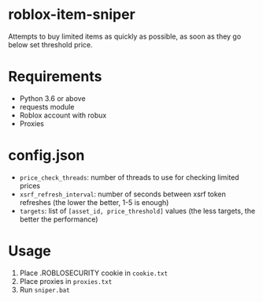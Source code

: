 # roblox-item-sniper
Attempts to buy limited items as quickly as possible, as soon as they go below set threshold price.

# Requirements
- Python 3.6 or above
- requests module
- Roblox account with robux
- Proxies

# config.json
- `price_check_threads`: number of threads to use for checking limited prices
- `xsrf_refresh_interval`: number of seconds between xsrf token refreshes (the lower the better, 1-5 is enough)
- `targets`: list of `[asset_id, price_threshold]` values (the less targets, the better the performance)

# Usage
1. Place .ROBLOSECURITY cookie in `cookie.txt`
1. Place proxies in `proxies.txt`
1. Run `sniper.bat`
